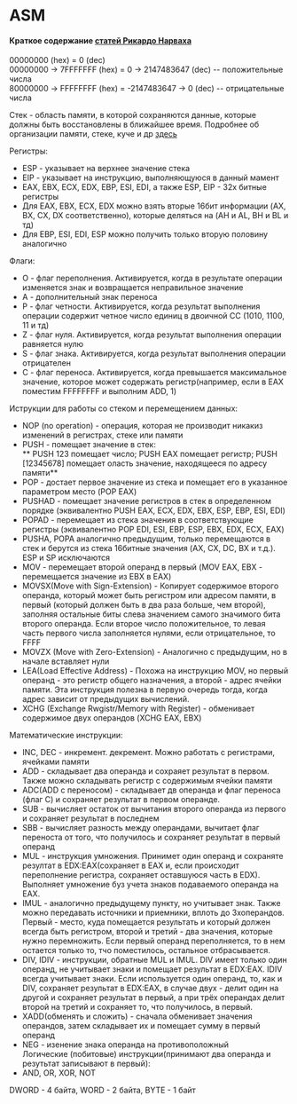 # ASM
#### Краткое содержание [статей Рикардо Нарваха](http://pro.dtn.ru/cr.html)
00000000 (hex) = 0 (dec)	
00000000 -> 7FFFFFFF (hex) = 0 -> 2147483647 (dec) -- положительные числа		
80000000 -> FFFFFFFF (hex) = -2147483647 -> 0 (dec) -- отрицательные числа	
	
Стек - область памяти, в которой сохраняются данные, которые должны быть восстановлены в ближайшее время. Подробнее об организации памяти, стеке, куче и др [здесь](https://habrahabr.ru/post/128991/)	
	
Регистры:	
* ESP - указывает на верхнее значение стека
* EIP - указывает на инструкцию, выполняющуюся в данный мамент
* EAX, EBX, ECX, EDX, EBP, ESI, EDI, а также ESP, EIP - 32х битные регистры
* Для EAX, EBX, ECX, EDX можно взять вторые 16бит информации (AX, BX, CX, DX соответственно), которые деляться на (AH и AL, BH и BL и тд)
* Для EBP, ESI, EDI, ESP можно получить только вторую половину аналогично	
	
Флаги:	
* O - флаг переполнения. Активируется, когда в результате операции изменяется знак и возвращается неправильное значение
* А - дополнительный знак переноса
* Р - флаг четности. Активируется, когда результат выполнения операции содержит четное число единиц в двоичной СС (1010, 1100, 11 и тд)
* Z - флаг нуля. Активируется, когда результат выполнения операции равняется нулю
* S - флаг знака. Активируется, когда результат выполнения операции отрицателен
* С - флаг переноса. Активируется, когда превышается максимальное значение, которое может содержать регистр(например, если в EAX поместим FFFFFFFF  и выполним ADD, 1)	
	
Иструкции для работы со стеком и перемещением данных:		
* NOP (no operation) - операция, которая не производит никакиз изменений в регистрах, стеке или памяти
* PUSH - помещает значение в стек:	
** PUSH 123 помещает число; PUSH EAX помещает регистр; PUSH [12345678] помещает оласть значение, находящееся по адресу памяти**
* POP - достает первое значение из стека и помещает его в указанное параметром место (POP EAX)
* PUSHAD - помещает значение регистров в стек в определенном порядке (эквивалентно PUSH EAX, ECX, EDX, EBX, ESP, EBP, ESI, EDI)
* POPAD - перемещает из стека значения в соответствующие регистры (эквивалентно POP EDI, ESI, EBP, ESP, EBX, EDX, ECX, EAX)
* PUSHA, POPA аналогично предыдущим, только перемещаются в стек и берутся из стека 16битные значения (AX, CX, DC, BX и т.д.). ESP и SP исключаются
* MOV - перемещает второй операнд в первый (MOV EAX, EBX - перемещается значение из EBX в EAX)
* MOVSX(Move with Sign-Extension) - Копирует содержимое второго операнда, который может быть регистром или адресом памяти, в первый (который должен быть в два раза больше, чем второй), заполняя остальные биты слева значением самого значимого бита второго операнда. Если второе число положительное, то левая часть первого числа заполняется нулями, если отрицательное, то FFFF
* MOVZX (Move with Zero-Extension) - Аналогично с предыдущим, но в начале вставляет нули
* LEA(Load Effective Address) - Похожа на инструкцию MOV, но первый операнд - это регистр общего назначения, а второй - адрес ячейки памяти. Эта инструкция полезна в первую очередь тогда, когда адрес зависит от предыдущих вычислений.
* XCHG (Exchange Rwgistr/Memory with Register) - обменивает содержимое двух операндов (XCHG EAX, EBX)
	
Математические инструкции:	
* INC, DEC - инкремент. декремент. Можно работать с регистрами, ячейками памяти
* ADD - складывает два операнда и сохраяет результат в первом. Также можно складывать регистр с содержимым ячейки памяти
* ADC(ADD с переносом) - складывает дв операнда и флаг переноса (флаг C) и сохраняет результат в первом операнде.
* SUB - вычисляет остаток от вычитания второго операнда из первого и сохраняет результат в последнем
* SBB - вычисляет разность между операндами, вычитает флаг переноста от того, что получилось и сохраняет результат в первый операнд
* MUL - инструкция умножения. Принимет один операнд и сохраняте резултат в EDX:EAX(сохраняет в EAX и, если происходит переполнение регистра, сохраняет оставшуюся часть в EDX). Выполняет умножение буз учета знаков подаваемого операнда на EAX.
* IMUL - аналогично предыдущему пункту, но учитывает знак. Также можно передавать источники и приемники, вплоть до 3хоперандов. Первый - место, куда помещается результать и который должен всегда быть регистром, второй и третий - два значения, которые нужно перемножить. Если первый операнд переполняется, то в нем остается только то, тчо поместилось, остальное отбрасывается.
* DIV, IDIV - инструкции, обратные MUL и IMUL. DIV имеет только один операнд, не учитывает знаки и помещает результат в EDX:EAX. IDIV всегда учитывает знаки. Если используется один операнд, то, как и DIV, сохраняет результат в EDX:EAX, в случае двух - делит один на другой и сохраняет результат в первый, а при трёх операндах делит второй на третий и сохраняет то, что получилось, в первый. 
* XADD(обменять и сложить) - сначала обменивает значения операндов, затем складывает их и помещает сумму в первый операнд
* NEG - изенение знака операнда на противоположный	
Логические (побитовые) инструкции(принимают два операнда и резутьтат записывают в первый):
* AND, OR, XOR, NOT	
	
		
		
DWORD - 4 байта, WORD - 2 байта, BYTE - 1 байт


